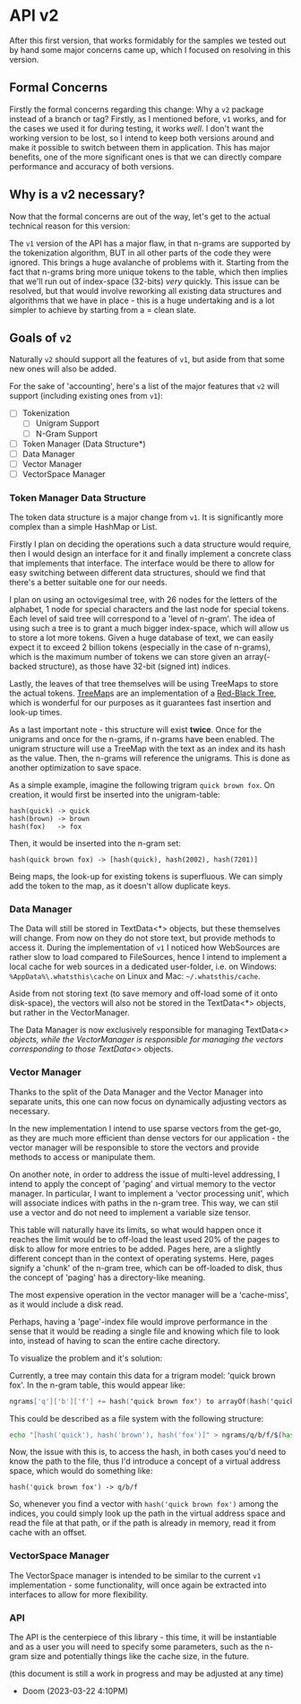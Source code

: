 # API v2
After this first version, that works formidably for the samples
we tested out by hand some major concerns came up, which I focused
on resolving in this version.

## Formal Concerns
Firstly the formal concerns regarding this change:
Why a `v2` package instead of a branch or tag?
Firstly, as I mentioned before, `v1` works, and for the cases
we used it for during testing, it works *well*.
I don't want the working version to be lost, so I intend to
keep both versions around and make it possible to switch
between them in application.
This has major benefits, one of the more significant ones
is that we can directly compare performance and accuracy
of both versions.

## Why is a v2 necessary?
Now that the formal concerns are out of the way, let's
get to the actual technical reason for this version:

The `v1` version of the API has a major flaw, in that
n-grams are supported by the tokenization algorithm, BUT
in all other parts of the code they were ignored.
This brings a huge avalanche of problems with it.
Starting from the fact that n-grams bring more unique
tokens to the table, which then implies that we'll run
out of index-space (32-bits) *very* quickly.
This issue can be resolved, but that would involve
reworking all existing data structures and algorithms
that we have in place - this is a huge undertaking
and is a lot simpler to achieve by starting from a =
clean slate.

## Goals of `v2`
Naturally `v2` should support all the features of `v1`,
but aside from that some new ones will also be added.

For the sake of 'accounting', here's a list of the major
features that `v2` will support (including existing ones
from `v1`):
- [ ] Tokenization
  - [ ] Unigram Support
  - [ ] N-Gram Support
- [ ] Token Manager (Data Structure*)
- [ ] Data Manager
- [ ] Vector Manager
- [ ] VectorSpace Manager

### Token Manager Data Structure
The token data structure is a major change from `v1`.
It is significantly more complex than a simple HashMap
or List.

Firstly I plan on deciding the operations such a 
data structure would require, then I would design
an interface for it and finally implement a concrete
class that implements that interface.
The interface would be there to allow for easy
switching between different data structures,
should we find that there's a better suitable one
for our needs.

I plan on using an octovigesimal tree, with 26 nodes
for the letters of the alphabet, 1 node for special
characters and the last node for special tokens.
Each level of said tree will correspond to a 'level
of n-gram'.
The idea of using such a tree is to grant a much
bigger index-space, which will allow us to store
a lot more tokens.
Given a huge database of text, we can easily expect
it to exceed 2 billion tokens (especially in the
case of n-grams), which is the maximum number of
tokens we can store given an array(-backed structure),
as those have 32-bit (signed int) indices.

Lastly, the leaves of that tree themselves will
be using TreeMaps to store the actual tokens.
[TreeMap](https://docs.oracle.com/javase/7/docs/api/java/util/TreeMap.html)s
are an implementation of a 
[Red-Black Tree](https://en.wikipedia.org/wiki/Red%E2%80%93black_tree),
which is wonderful for our purposes as it guarantees
fast insertion and look-up times.

As a last important note - this structure will exist
**twice**.
Once for the unigrams and once for the n-grams,
if n-grams have been enabled.
The unigram structure will use a TreeMap with the
text as an index and its hash as the value.
Then, the n-grams will reference the unigrams.
This is done as another optimization to save space.

As a simple example, imagine the following trigram `quick brown fox`.
On creation, it would first be inserted into the unigram-table:
```
hash(quick) -> quick
hash(brown) -> brown
hash(fox)   -> fox
```
Then, it would be inserted into the n-gram set:
```
hash(quick brown fox) -> [hash(quick), hash(2002), hash(7201)]
```

Being maps, the look-up for existing tokens is superfluous.
We can simply add the token to the map, as it doesn't
allow duplicate keys.

### Data Manager
The Data will still be stored in TextData<*> objects, but these
themselves will change.
From now on they do not store text, but provide methods to access
it. During the implementation of `v1` I noticed how WebSources
are rather slow to load compared to FileSources, hence I intend
to implement a local cache for web sources in a dedicated
user-folder, i.e. on Windows: `%AppData%\.whatsthis\cache`
on Linux and Mac: `~/.whatsthis/cache`.

Aside from not storing text (to save memory and off-load some
of it onto disk-space), the vectors will also not be stored
in the TextData<*> objects, but rather in the VectorManager.

The Data Manager is now exclusively responsible for managing
TextData<*> objects, while the VectorManager is responsible
for managing the vectors corresponding to those 
TextData<*> objects.

### Vector Manager
Thanks to the split of the Data Manager and the Vector Manager
into separate units, this one can now focus on dynamically
adjusting vectors as necessary.

In the new implementation I intend to use sparse vectors from
the get-go, as they are much more efficient than dense vectors
for our application - the vector manager will be responsible
to store the vectors and provide methods to access or manipulate
them.

On another note, in order to address the issue of multi-level
addressing, I intend to apply the concept of 'paging' and
virtual memory to the vector manager.
In particular, I want to implement a 'vector processing unit',
which will associate indices with paths in the n-gram tree.
This way, we can stil use a vector and do not need to implement
a variable size tensor.

This table will naturally have its limits, so what would
happen once it reaches the limit would be to off-load the
least used 20% of the pages to disk to allow for more
entries to be added.
Pages here, are a slightly different concept than in
the context of operating systems. Here, pages signify
a 'chunk' of the n-gram tree, which can be off-loaded
to disk, thus the concept of 'paging' has a directory-like
meaning.

The most expensive operation in the vector manager will
be a 'cache-miss', as it would include a disk read.

Perhaps, having a 'page'-index file would improve performance
in the sense that it would be reading a single file and knowing
which file to look into, instead of having to scan the entire
cache directory.

To visualize the problem and it's solution:

Currently, a tree may contain this data for a trigram model:
'quick brown fox'.
In the n-gram table, this would appear like:
```kt
ngrams['q']['b']['f'] += hash('quick brown fox') to arrayOf(hash('quick'), hash('brown'), hash('fox'))
```
This could be described as a file system with the following
structure:
```bash
echo "[hash('quick'), hash('brown'), hash('fox')]" > ngrams/q/b/f/$(hash 'quick brown fox')
```
Now, the issue with this is, to access the hash, in both cases you'd
need to know the path to the file, thus I'd introduce a concept
of a virtual address space, which would do something like:
```
hash('quick brown fox') -> q/b/f
```
So, whenever you find a vector with `hash('quick brown fox')` among the
indices, you could simply look up the path in the virtual address
space and read the file at that path, or if the path is already
in memory, read it from cache with an offset.

### VectorSpace Manager
The VectorSpace manager is intended to be similar to the current
`v1` implementation - some functionality, will once again
be extracted into interfaces to allow for more flexibility.

### API
The API is the centerpiece of this library - this time, it will
be instantiable and as a user you will need to specify some
parameters, such as the n-gram size and potentially things
like the cache size, in the future.

(this document is still a work in progress and may be adjusted
at any time)

- Doom (2023-03-22 4:10PM)